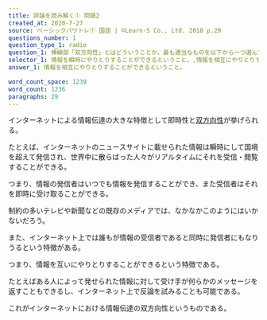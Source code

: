 ```yaml
---
title: 評論を読み解く① 問題2
created_at: 2020-7-27
source: ベーシックパワトレ① 国語 | ©Learn-S Co., Ltd. 2018 p.29
questions_number: 1
question_type_1: radio
question_1: 棒線部「双方向性」とはどういうことか。最も適当なものを以下から一つ選んでください。
selector_1: 情報を瞬時にやりとりすることができるということ。,情報を相互にやりとりすることができるということ。,情報を効率的に発信することができるということ。,情報を即時に受け取ることができるということ。
answer_1: 情報を相互にやりとりすることができるということ。

word_count_space: 1239
word_count: 1236
paragraphs: 29
---
```


インターネットによる情報伝達の大きな特徴として即時性と<u>双方向性</u>が挙げられる。

たとえば、インターネットのニュースサイトに載せられた情報は瞬時にして国境を超えて発信され、世界中に散らばった人々がリアルタイムにそれを受信・閲覧することができる。

つまり、情報の発信者はいつでも情報を発信することができ、また受信者はそれを即時に受け取ることができる。

制約の多いテレビや新聞などの既存のメディアでは、なかなかこのようにはいかないだろう。

また、インターネット上では誰もが情報の受信者であると同時に発信者にもなりうるという特徴がある。

つまり、情報を互いにやりとりすることができるという特徴である。

たとえばある人によって発せられた情報に対して受け手が何らかのメッセージを返すこともできるし、インターネット上で反論を試みることも可能である。

これがインターネットにおける情報伝達の双方向性というものである。